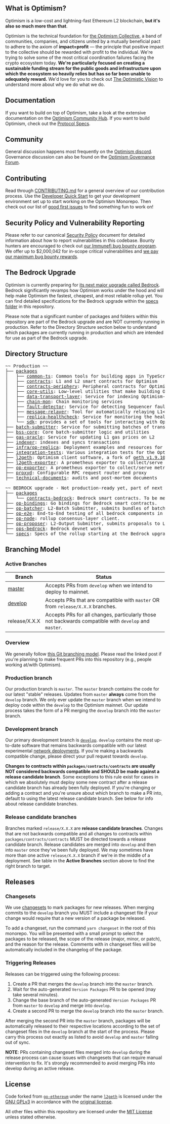 

## What is Optimism?

Optimism is a low-cost and lightning-fast Ethereum L2 blockchain, **but it's also so much more than that**.

Optimism is the technical foundation for [the Optimism Collective](https://app.optimism.io/announcement), a band of communities, companies, and citizens united by a mutually beneficial pact to adhere to the axiom of **impact=profit** — the principle that positive impact to the collective should be rewarded with profit to the individual.
We're trying to solve some of the most critical coordination failures facing the crypto ecosystem today.
**We're particularly focused on creating a sustainable funding stream for the public goods and infrastructure upon which the ecosystem so heavily relies but has so far been unable to adequately reward.**
We'd love for you to check out [The Optimistic Vision](https://www.optimism.io/vision) to understand more about why we do what we do.

## Documentation

If you want to build on top of Optimism, take a look at the extensive documentation on the [Optimism Community Hub](http://community.optimism.io/).
If you want to build Optimism, check out the [Protocol Specs](./specs/).

## Community

General discussion happens most frequently on the [Optimism discord](https://discord.optimism.io).
Governance discussion can also be found on the [Optimism Governance Forum](https://gov.optimism.io/).

## Contributing

Read through [CONTRIBUTING.md](./CONTRIBUTING.md) for a general overview of our contribution process.
Use the [Developer Quick Start](./CONTRIBUTING.md#development-quick-start) to get your development environment set up to start working on the Optimism Monorepo.
Then check out our list of [good first issues](https://github.com/ethereum-optimism/optimism/contribute) to find something fun to work on!

## Security Policy and Vulnerability Reporting

Please refer to our canonical [Security Policy](https://github.com/ethereum-optimism/.github/blob/master/SECURITY.md) document for detailed information about how to report vulnerabilities in this codebase.
Bounty hunters are encouraged to check out [our Immunefi bug bounty program](https://immunefi.com/bounty/optimism/).
We offer up to $2,000,042 for in-scope critical vulnerabilities and [we pay our maximum bug bounty rewards](https://medium.com/ethereum-optimism/disclosure-fixing-a-critical-bug-in-optimisms-geth-fork-a836ebdf7c94).

## The Bedrock Upgrade

Optimism is currently preparing for [its next major upgrade called Bedrock](https://dev.optimism.io/introducing-optimism-bedrock/).
Bedrock significantly revamps how Optimism works under the hood and will help make Optimism the fastest, cheapest, and most reliable rollup yet.
You can find detailed specifications for the Bedrock upgrade within the [specs folder](./specs) in this repository.

Please note that a significant number of packages and folders within this repository are part of the Bedrock upgrade and are NOT currently running in production.
Refer to the Directory Structure section below to understand which packages are currently running in production and which are intended for use as part of the Bedrock upgrade.

## Directory Structure

<pre>
~~ Production ~~
├── <a href="./packages">packages</a>
│   ├── <a href="./packages/common-ts">common-ts</a>: Common tools for building apps in TypeScript
│   ├── <a href="./packages/contracts">contracts</a>: L1 and L2 smart contracts for Optimism
│   ├── <a href="./packages/contracts-periphery">contracts-periphery</a>: Peripheral contracts for Optimism
│   ├── <a href="./packages/core-utils">core-utils</a>: Low-level utilities that make building Optimism easier
│   ├── <a href="./packages/data-transport-layer">data-transport-layer</a>: Service for indexing Optimism-related L1 data
│   ├── <a href="./packages/chain-mon">chain-mon</a>: Chain monitoring services
│   ├── <a href="./packages/fault-detector">fault-detector</a>: Service for detecting Sequencer faults
│   ├── <a href="./packages/message-relayer">message-relayer</a>: Tool for automatically relaying L1<>L2 messages in development
│   ├── <a href="./packages/replica-healthcheck">replica-healthcheck</a>: Service for monitoring the health of a replica node
│   └── <a href="./packages/sdk">sdk</a>: provides a set of tools for interacting with Optimism
├── <a href="./batch-submitter">batch-submitter</a>: Service for submitting batches of transactions and results to L1
├── <a href="./bss-core">bss-core</a>: Core batch-submitter logic and utilities
├── <a href="./gas-oracle">gas-oracle</a>: Service for updating L1 gas prices on L2
├── <a href="./indexer">indexer</a>: indexes and syncs transactions
├── <a href="./infra/op-replica">infra/op-replica</a>: Deployment examples and resources for running an Optimism replica
├── <a href="./integration-tests">integration-tests</a>: Various integration tests for the Optimism network
├── <a href="./l2geth">l2geth</a>: Optimism client software, a fork of <a href="https://github.com/ethereum/go-ethereum/tree/v1.9.10">geth v1.9.10</a>  (deprecated for BEDROCK upgrade)
├── <a href="./l2geth-exporter">l2geth-exporter</a>: A prometheus exporter to collect/serve metrics from an L2 geth node
├── <a href="./op-exporter">op-exporter</a>: A prometheus exporter to collect/serve metrics from an Optimism node
├── <a href="./proxyd">proxyd</a>: Configurable RPC request router and proxy
├── <a href="./technical-documents">technical-documents</a>: audits and post-mortem documents

~~ BEDROCK upgrade - Not production-ready yet, part of next major upgrade ~~
├── <a href="./packages">packages</a>
│   └── <a href="./packages/contracts-bedrock">contracts-bedrock</a>: Bedrock smart contracts. To be merged with ./packages/contracts.
├── <a href="./op-bindings">op-bindings</a>: Go bindings for Bedrock smart contracts.
├── <a href="./op-batcher">op-batcher</a>: L2-Batch Submitter, submits bundles of batches to L1
├── <a href="./op-e2e">op-e2e</a>: End-to-End testing of all bedrock components in Go
├── <a href="./op-node">op-node</a>: rollup consensus-layer client.
├── <a href="./op-proposer">op-proposer</a>: L2-Output Submitter, submits proposals to L1
├── <a href="./ops-bedrock">ops-bedrock</a>: Bedrock devnet work
└── <a href="./specs">specs</a>: Specs of the rollup starting at the Bedrock upgrade
</pre>

## Branching Model

### Active Branches

| Branch          | Status                                                                           |
| --------------- | -------------------------------------------------------------------------------- |
| [master](https://github.com/ethereum-optimism/optimism/tree/master/)                   | Accepts PRs from `develop` when we intend to deploy to mainnet.                                      |
| [develop](https://github.com/ethereum-optimism/optimism/tree/develop/)                 | Accepts PRs that are compatible with `master` OR from `release/X.X.X` branches.                    |
| release/X.X.X                                                                          | Accepts PRs for all changes, particularly those not backwards compatible with `develop` and `master`. |

### Overview

We generally follow [this Git branching model](https://nvie.com/posts/a-successful-git-branching-model/).
Please read the linked post if you're planning to make frequent PRs into this repository (e.g., people working at/with Optimism).

### Production branch

Our production branch is `master`.
The `master` branch contains the code for our latest "stable" releases.
Updates from `master` **always** come from the `develop` branch.
We only ever update the `master` branch when we intend to deploy code within the `develop` to the Optimism mainnet.
Our update process takes the form of a PR merging the `develop` branch into the `master` branch.

### Development branch

Our primary development branch is [`develop`](https://github.com/ethereum-optimism/optimism/tree/develop/).
`develop` contains the most up-to-date software that remains backwards compatible with our latest experimental [network deployments](https://community.optimism.io/docs/useful-tools/networks/).
If you're making a backwards compatible change, please direct your pull request towards `develop`.

**Changes to contracts within `packages/contracts/contracts` are usually NOT considered backwards compatible and SHOULD be made against a release candidate branch**.
Some exceptions to this rule exist for cases in which we absolutely must deploy some new contract after a release candidate branch has already been fully deployed.
If you're changing or adding a contract and you're unsure about which branch to make a PR into, default to using the latest release candidate branch.
See below for info about release candidate branches.

### Release candidate branches

Branches marked `release/X.X.X` are **release candidate branches**.
Changes that are not backwards compatible and all changes to contracts within `packages/contracts/contracts` MUST be directed towards a release candidate branch.
Release candidates are merged into `develop` and then into `master` once they've been fully deployed.
We may sometimes have more than one active `release/X.X.X` branch if we're in the middle of a deployment.
See table in the **Active Branches** section above to find the right branch to target.

## Releases

### Changesets

We use [changesets](https://github.com/changesets/changesets) to mark packages for new releases.
When merging commits to the `develop` branch you MUST include a changeset file if your change would require that a new version of a package be released.

To add a changeset, run the command `yarn changeset` in the root of this monorepo.
You will be presented with a small prompt to select the packages to be released, the scope of the release (major, minor, or patch), and the reason for the release.
Comments with in changeset files will be automatically included in the changelog of the package.

### Triggering Releases

Releases can be triggered using the following process:

1. Create a PR that merges the `develop` branch into the `master` branch.
2. Wait for the auto-generated `Version Packages` PR to be opened (may take several minutes).
3. Change the base branch of the auto-generated `Version Packages` PR from `master` to `develop` and merge into `develop`.
4. Create a second PR to merge the `develop` branch into the `master` branch.

After merging the second PR into the `master` branch, packages will be automatically released to their respective locations according to the set of changeset files in the `develop` branch at the start of the process.
Please carry this process out exactly as listed to avoid `develop` and `master` falling out of sync.

**NOTE**: PRs containing changeset files merged into `develop` during the release process can cause issues with changesets that can require manual intervention to fix.
It's strongly recommended to avoid merging PRs into develop during an active release.

## License

Code forked from [`go-ethereum`](https://github.com/ethereum/go-ethereum) under the name [`l2geth`](https://github.com/ethereum-optimism/optimism/tree/master/l2geth) is licensed under the [GNU GPLv3](https://gist.github.com/kn9ts/cbe95340d29fc1aaeaa5dd5c059d2e60) in accordance with the [original license](https://github.com/ethereum/go-ethereum/blob/master/COPYING).

All other files within this repository are licensed under the [MIT License](https://github.com/ethereum-optimism/optimism/blob/master/LICENSE) unless stated otherwise.
